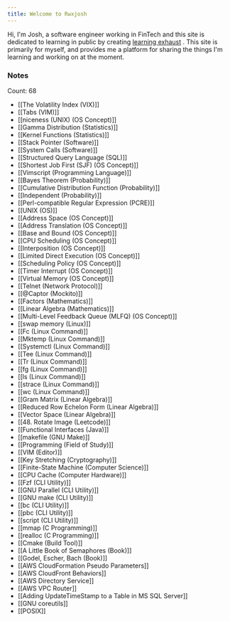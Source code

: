 ```yaml
---
title: Welcome to Rwxjosh
---
```


Hi, I'm Josh, a software engineer working in FinTech and this site is dedicated to learning in public by creating [learning exhaust](https://www.swyx.io/learn-in-public)
. This site is primarily for myself, and provides me a platform for sharing the things I'm learning and  working on at the moment.


### Notes
Count: 68
- [[The Volatility Index (VIX)]]
- [[Tabs (VIM)]]
- [[niceness (UNIX) (OS Concept)]]
- [[Gamma Distribution (Statistics)]]
- [[Kernel Functions (Statistics)]]
- [[Stack Pointer (Software)]]
- [[System Calls (Software)]]
- [[Structured Query Language (SQL)]]
- [[Shortest Job First (SJF) (OS Concept)]]
- [[Vimscript (Programming Language)]]
- [[Bayes Theorem (Probability)]]
- [[Cumulative Distribution Function (Probability)]]
- [[Independent (Probability)]]
- [[Perl-compatible Regular Expression (PCRE)]]
- [[UNIX (OS)]]
- [[Address Space (OS Concept)]]
- [[Address Translation (OS Concept)]]
- [[Base and Bound (OS Concept)]]
- [[CPU Scheduling (OS Concept)]]
- [[Interposition (OS Concept)]]
- [[Limited Direct Execution (OS Concept)]]
- [[Scheduling Policy (OS Concept)]]
- [[Timer Interrupt (OS Concept)]]
- [[Virtual Memory (OS Concept)]]
- [[Telnet (Network Protocol)]]
- [[@Captor (Mockito)]]
- [[Factors (Mathematics)]]
- [[Linear Algebra (Mathematics)]]
- [[Multi-Level Feedback Queue (MLFQ) (OS Concept)]]
- [[swap memory (Linux)]]
- [[Fc (Linux Command)]]
- [[Mktemp (Linux Command)]]
- [[Systemctl (Linux Command)]]
- [[Tee (Linux Command)]]
- [[Tr (Linux Command)]]
- [[fg (Linux Command)]]
- [[ls (Linux Command)]]
- [[strace (Linux Command)]]
- [[wc (Linux Command)]]
- [[Gram Matrix (Linear Algebra)]]
- [[Reduced Row Echelon Form (Linear Algebra)]]
- [[Vector Space (Linear Algebra)]]
- [[48. Rotate Image (Leetcode)]]
- [[Functional Interfaces (Java)]]
- [[makefile (GNU Make)]]
- [[Programming (Field of Study)]]
- [[VIM (Editor)]]
- [[Key Stretching (Cryptography)]]
- [[Finite-State Machine (Computer Science)]]
- [[CPU Cache (Computer Hardware)]]
- [[Fzf (CLI Utility)]]
- [[GNU Parallel (CLI Utility)]]
- [[GNU make (CLI Utility)]]
- [[bc (CLI Utility)]]
- [[pbc (CLI Utility)]]
- [[script (CLI Utility)]]
- [[mmap (C Programming)]]
- [[realloc (C Programming)]]
- [[Cmake (Build Tool)]]
- [[A Little Book of Semaphores (Book)]]
- [[Godel, Escher, Bach (Book)]]
- [[AWS CloudFormation Pseudo Parameters]]
- [[AWS CloudFront Behaviors]]
- [[AWS Directory Service]]
- [[AWS VPC Router]]
- [[Adding UpdateTimeStamp to a Table in MS SQL Server]]
- [[GNU coreutils]]
- [[POSIX]]

